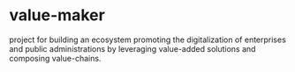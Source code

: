 # value-maker
project for building an ecosystem promoting the digitalization of enterprises and public administrations by leveraging value-added solutions and composing value-chains.
